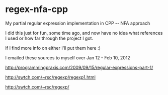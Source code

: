 regex-nfa-cpp
=============

My partial regular expression implementation in CPP -- NFA approach


I did this just for fun, some time ago, and now have no idea what references I used or how far through the project I got.

If I find more info on either I'll put them here :)

I emailed these sources to myself over Jan 12 - Feb 10, 2012



http://programmingpraxis.com/2009/09/15/regular-expressions-part-1/

http://swtch.com/~rsc/regexp/regexp1.html

http://swtch.com/~rsc/regexp/

